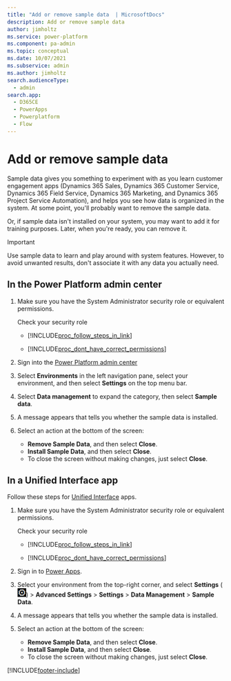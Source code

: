 ```yaml
---
title: "Add or remove sample data  | MicrosoftDocs"
description: Add or remove sample data
author: jimholtz
ms.service: power-platform
ms.component: pa-admin
ms.topic: conceptual
ms.date: 10/07/2021
ms.subservice: admin
ms.author: jimholtz
search.audienceType: 
  - admin
search.app:
  - D365CE
  - PowerApps
  - Powerplatform
  - Flow
---
```

# Add or remove sample data 

Sample data gives you something to experiment with as you learn customer engagement apps (Dynamics 365 Sales, Dynamics 365 Customer Service, Dynamics 365 Field Service, Dynamics 365 Marketing, and Dynamics 365 Project Service Automation), and helps you see how data is organized in the system. At some point, you'll probably want to remove the sample data.  
  
 Or, if sample data isn't installed on your system, you may want to add it for training purposes. Later, when you're ready, you can remove it.  
  
> [!IMPORTANT]
> Use sample data to learn and play around with system features. However, to avoid unwanted results, don't associate it with any data you actually need.  

## In the Power Platform admin center

1. Make sure you have the System Administrator security role or equivalent permissions.
  
    Check your security role  
  
   - [!INCLUDE[proc_follow_steps_in_link](../includes/proc-follow-steps-in-link.md)]  
  
   - [!INCLUDE[proc_dont_have_correct_permissions](../includes/proc-dont-have-correct-permissions.md)]  
  
2. Sign into the [Power Platform admin center](https://admin.powerplatform.microsoft.com/)

3. Select **Environments** in the left navigation pane, select your environment, and then select **Settings** on the top menu bar.

4. Select **Data management** to expand the category, then select **Sample data**.
  
5. A message appears that tells you whether the sample data is installed.  
  
6. Select an action at the bottom of the screen:  
  
   - **Remove Sample Data**, and then select **Close**.  
   - **Install Sample Data**, and then select **Close**.  
   - To close the screen without making changes, just select **Close**.
  
## In a Unified Interface app

Follow these steps for [Unified Interface](about-unified-interface.md) apps.

1. Make sure you have the System Administrator security role or equivalent permissions.
  
    Check your security role  
  
   - [!INCLUDE[proc_follow_steps_in_link](../includes/proc-follow-steps-in-link.md)]  
  
   - [!INCLUDE[proc_dont_have_correct_permissions](../includes/proc-dont-have-correct-permissions.md)]  

2. Sign in to [Power Apps](https://make.powerapps.com).

3. Select your environment from the top-right corner, and select **Settings** (![Settings.](media/settings-gear-icon.png "Settings")) > **Advanced Settings** > **Settings** > **Data Management** > **Sample Data**.

3. A message appears that tells you whether the sample data is installed.  
  
4. Select an action at the bottom of the screen:  
  
   - **Remove Sample Data**, and then select **Close**.  
   - **Install Sample Data**, and then select **Close**.  
   - To close the screen without making changes, just select **Close**.
  

[!INCLUDE[footer-include](../includes/footer-banner.md)]